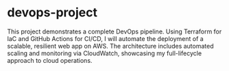 # devops-project
This project demonstrates a complete DevOps pipeline. Using Terraform for IaC and GitHub Actions for CI/CD, I will automate the deployment of a scalable, resilient web app on AWS. The architecture includes automated scaling and monitoring via CloudWatch, showcasing my full-lifecycle approach to cloud operations.
